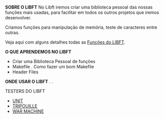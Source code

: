 <b>SOBRE O LIBFT</b>
No Libft iremos criar uma biblioteca pessoal das nossas funções mais usadas, para facilitar em todos os outros projetos que iremos desenvolver.<br>

Criamos funções para manipulação de memória, teste de caracteres entre outras.<br>

Veja aqui com alguns detalhes todas as <a href="https://github.com/danielmourajc/42cursus/wiki/LIBFT:-Fun%C3%A7%C3%B5es">Funções do LIBFT</a>.<br>

<b>O QUE APRENDEMOS NO LIBFT</b>
- Criar uma Biblioteca Pessoal de funções
- Makefile
. Como fazer um bom Makefile<br>
- Header Files

<b>ONDE USAR O LIBFT</b>
. 
. 

TESTERS DO LIBFT
- <a href="https://github.com/alelievr/libft-unit-test">UNIT</a>
- <a href="https://github.com/Tripouille/libftTester">TRIPOUILLE</a>
- <a href="https://github.com/y3ll0w42/libft-war-machine">WAR MACHINE</a>
